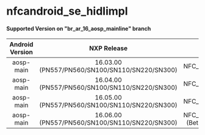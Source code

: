 # nfcandroid_se_hidlimpl
#### Supported Version on "br_ar_16_aosp_mainline" branch
| Android Version        | NXP Release          | NXP Tag  |
| :-------------: |:---------------------:| :-----:|
| aosp-main      |  16.03.00 (PN557/PN560/SN100/SN110/SN220/SN300) |  NFC_AR_00_7E800_16.03.00_OpnSrc |
| aosp-main      |  16.04.00 (PN557/PN560/SN100/SN110/SN220/SN300) |  NFC_AR_00_7E800_16.04.00_OpnSrc |
| aosp-main              |  16.05.00 (PN557/PN560/SN100/SN110/SN220/SN300) |  NFC_AR_00_7E800_16.05.00_OpnSrc |
| aosp-main              |  16.06.00 (PN557/PN560/SN100/SN110/SN220/SN300) |  NFC_AR_00_7E800_16.06.00_OpnSrc (Beta4 Build no: BP22.250325.007) |











